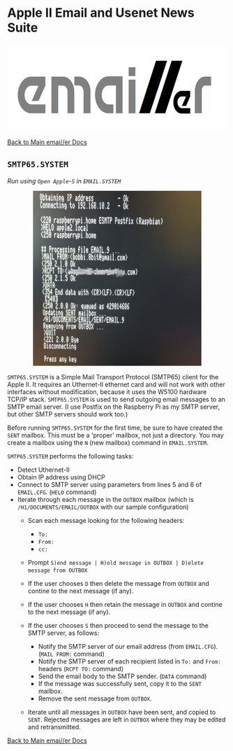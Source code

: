 # Apple II Email and Usenet News Suite

<p align="center"><img src="img/emailler-logo.png" alt="emai//er-logo" height="200px"></p>

[Back to Main emai//er Docs](README-emailler.md#detailed-documentation-for-email-functions)

## `SMTP65.SYSTEM`

*Run using `Open Apple`-`S` in `EMAIL.SYSTEM`*

<p align="center"><img src="img/SMTP65.jpg" alt="SMTP65" height="400px"></p>

`SMTP65.SYSTEM` is a Simple Mail Transport Protocol (SMTP65) client for the Apple II.  It requires an Uthernet-II ethernet card and will not work with other interfaces without modification, because it uses the W5100 hardware TCP/IP stack.  `SMTP65.SYSTEM` is used to send outgoing email messages to an SMTP email server.  (I use Postfix on the Raspberry Pi as my SMTP server, but other SMTP servers should work too.)

Before running `SMTP65.SYSTEM` for the first time, be sure to have created the `SENT` mailbox.  This must be a 'proper' mailbox, not just a directory.  You may create a mailbox using the `N` (new mailbox) command in `EMAIL.SYSTEM`.

`SMTP65.SYSTEM` performs the following tasks:

 - Detect Uthernet-II
 - Obtain IP address using DHCP
 - Connect to SMTP server using parameters from lines 5 and 6 of `EMAIL.CFG`. (`HELO` command)
 - Iterate through each message in the `OUTBOX` mailbox (which is `/H1/DOCUMENTS/EMAIL/OUTBOX` with our sample configuration)
   - Scan each message looking for the following headers:
     - `To:`
     - `From:`
     - `cc:`
   - Prompt `S)end message | H)old message in OUTBOX | D)elete message from OUTBOX`
   - If the user chooses `D` then delete the message from `OUTBOX` and contine to the next message (if any).
   - If the user chooses `H` then retain the message in `OUTBOX` and contine to the next message (if any).
   - If the user chooses `S` then proceed to send the message to the SMTP server, as follows:

     - Notify the SMTP server of our email address (from `EMAIL.CFG`). (`MAIL FROM:` command)
     - Notify the SMTP server of each recipient listed in `To:` and `From:` headers (`RCPT TO:` command)
     - Send the email body to the SMTP sender. (`DATA` command)
     - If the message was successfully sent, copy it to the `SENT` mailbox.
     - Remove the sent message from `OUTBOX`.
   - Iterate until all messages in `OUTBOX` have been sent, and copied to `SENT`.  Rejected messages are left in `OUTBOX` where they may be edited and retransmitted.

[Back to Main emai//er Docs](README-emailler.md#detailed-documentation-for-email-functions)

